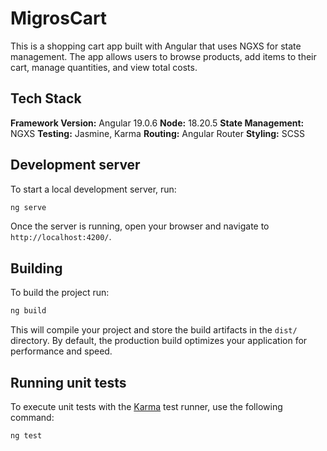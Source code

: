 # MigrosCart

This is a shopping cart app built with Angular that uses NGXS for state management. The app allows users to browse products, add items to their cart, manage quantities, and view total costs.

## Tech Stack

**Framework Version:** Angular 19.0.6
**Node:** 18.20.5
**State Management:** NGXS
**Testing:** Jasmine, Karma
**Routing:** Angular Router
**Styling:** SCSS

## Development server

To start a local development server, run:

```bash
ng serve
```

Once the server is running, open your browser and navigate to `http://localhost:4200/`.

## Building

To build the project run:

```bash
ng build
```

This will compile your project and store the build artifacts in the `dist/` directory. By default, the production build optimizes your application for performance and speed.

## Running unit tests

To execute unit tests with the [Karma](https://karma-runner.github.io) test runner, use the following command:

```bash
ng test
```

